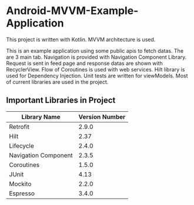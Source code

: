 # Android-MVVM-Example-Application
This project is written with Kotlin. MVVM architecture is used.

This is an example application using some public apis to fetch datas. The are 3 main tab. Navigation is provided with Navigation Component Library.
Request is sent in feed page and response datas are shown with RecyclerView. Flow of Coroutines is used with web services.
Hilt library is used for Dependency Injection. Unit tests are written for viewModels. Most of current libraries are used in the project. 

## Important Libraries in Project

|Library Name    |Version Number            |
|----------------|--------------------------|
|Retrofit		 |2.9.0                     |
|Hilt          |2.37                   	|
|Lifecycle       |2.4.0	  					|
|Navigation	Component		 |2.3.5 					|
|Coroutines		 |1.5.0					|
|JUnit		 	 |4.13                      |
|Mockito         |2.2.0                 |
|Espresso		 |3.4.0						|
